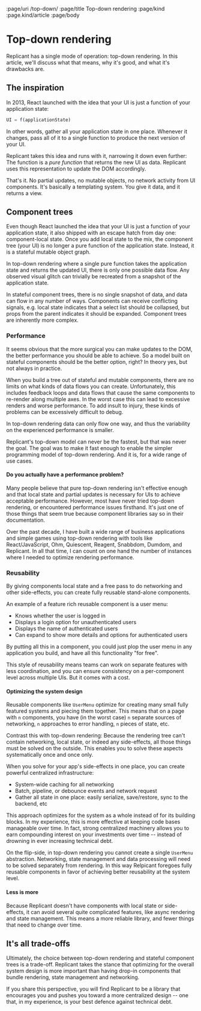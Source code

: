 :page/uri /top-down/
:page/title Top-down rendering
:page/kind :page.kind/article
:page/body

# Top-down rendering

Replicant has a single mode of operation: top-down rendering. In this article,
we'll discuss what that means, why it's good, and what it's drawbacks are.

## The inspiration

In 2013, React launched with the idea that your UI is just a function of your
application state:

```js
UI = f(applicationState)
```

In other words, gather all your application state in one place. Whenever it
changes, pass all of it to a single function to produce the next version of your
UI.

Replicant takes this idea and runs with it, narrowing it down even further: The
function is a _pure function_ that returns the new UI as data. Replicant uses
this representation to update the DOM accordingly.

That's it. No partial updates, no mutable objects, no network activity from UI
components. It's basically a templating system. You give it data, and it returns
a view.

## Component trees

Even though React launched the idea that your UI is just a function of your
application state, it also shipped with an escape hatch from day one:
component-local state. Once you add local state to the mix, the component tree
(your UI) is no longer a pure function of the application state. Instead, it is
a stateful mutable object graph.

In top-down rendering where a single pure function takes the application state
and returns the updated UI, there is only one possible data flow. Any observed
visual glitch can trivially be recreated from a snapshot of the application
state.

In stateful component trees, there is no single snapshot of data, and data can
flow in any number of ways. Components can receive conflicting signals, e.g.
local state indicates that a select list should be collapsed, but props from the
parent indicates it should be expanded. Component trees are inherently more
complex.

### Performance

It seems obvious that the more surgical you can make updates to the DOM, the
better performance you should be able to achieve. So a model built on stateful
components should be the better option, right? In theory yes, but not always in
practice.

When you build a tree out of stateful and mutable components, there are no
limits on what kinds of data flows you can create. Unfortunately, this includes
feedback loops and data flows that cause the same components to re-render along
multiple axes. In the worst case this can lead to excessive renders and worse
performance. To add insult to injury, these kinds of problems can be excessively
difficult to debug.

In top-down rendering data can only flow one way, and thus the variability on
the experienced performance is smaller.

Replicant's top-down model can never be the fastest, but that was never the
goal. The goal was to make it fast enough to enable the simpler programming
model of top-down rendering. And it is, for a wide range of use cases.

#### Do you actually have a performance problem?

Many people believe that pure top-down rendering isn't effective enough and that
local state and partial updates is necessary for UIs to achieve acceptable
performance. However, most have never tried top-down rendering, or encountered
performance issues firsthand. It's just one of those things that seem true
because component libraries say so in their documentation.

Over the past decade, I have built a wide range of business applications and
simple games using top-down rendering with tools like React/JavaScript, Ohm,
Quiescent, Reagent, Snabbdom, Dumdom, and Replicant. In all that time, I can
count on one hand the number of instances where I needed to optimize rendering
performance.

### Reusability

By giving components local state and a free pass to do networking and other
side-effects, you can create fully reusable stand-alone components.

An example of a feature rich reusable component is a user menu:

- Knows whether the user is logged in
- Displays a login option for unauthenticated users
- Displays the name of authenticated users
- Can expand to show more details and options for authenticated users

By putting all this in a component, you could just plop the user menu in any
application you build, and have all this functionality "for free".

This style of reusability means teams can work on separate features with less
coordination, and you can ensure consistency on a per-component level across
multiple UIs. But it comes with a cost.

<a id="system-design"></a>
#### Optimizing the system design

Reusable components like `UserMenu` optimize for creating many small fully
featured systems and piecing them together. This means that on a page with `n`
components, you have (in the worst case) `n` separate sources of networking, `n`
approaches to error handling, `n` pieces of state, etc.

Contrast this with top-down rendering: Because the rendering tree can't contain
networking, local state, or indeed any side-effects, all those things must be
solved on the outside. This enables you to solve these aspects systematically
once and once only.

When you solve for your app's side-effects in one place, you can create powerful
centralized infrastructure:

- System-wide caching for all networking
- Batch, pipeline, or debounce events and network request
- Gather all state in one place: easily serialize, save/restore, sync to the
  backend, etc

This approach optimizes for the system as a whole instead of for its building
blocks. In my experience, this is more effective at keeping code bases
manageable over time. In fact, strong centralized machinery allows you to earn
compounding interest on your investments over time -- instead of drowning in
ever increasing technical debt.

On the flip-side, in top-down rendering you cannot create a single `UserMenu`
abstraction. Networking, state management and data processing will need to be
solved separately from rendering. In this way Relpicant foregoes fully reusable
components in favor of achieving better reusability at the system level.

#### Less is more

Because Replicant doesn't have components with local state or side-effects, it
can avoid several quite complicated features, like async rendering and state
management. This means a more reliable library, and fewer things that need to
change over time.

## It's all trade-offs

Ultimately, the choice between top-down rendering and stateful component trees
is a trade-off. Replicant takes the stance that optimizing for the overall
system design is more important than having drop-in components that bundle
rendering, state management and networking.

If you share this perspective, you will find Replicant to be a library that
encourages you and pushes you toward a more centralized design -- one that, in
my experience, is your best defence against technical debt.
